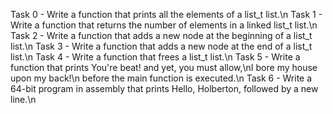 Task 0 - Write a function that prints all the elements of a list_t list.\n
Task 1 - Write a function that returns the number of elements in a linked list_t list.\n
Task 2 - Write a function that adds a new node at the beginning of a list_t list.\n
Task 3 - Write a function that adds a new node at the end of a list_t list.\n
Task 4 - Write a function that frees a list_t list.\n
Task 5 - Write a function that prints You're beat! and yet, you must allow,\nI bore my house upon my back!\n before the main function is executed.\n
Task 6 - Write a 64-bit program in assembly that prints Hello, Holberton, followed by a new line.\n

